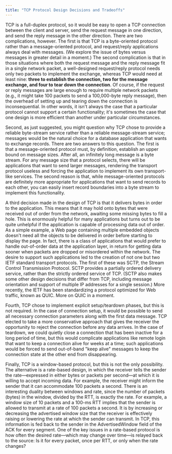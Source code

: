 ```yaml
---
title: "TCP Protocol Design Decisions and Tradeoffs"
---
```


TCP is a full-duplex protocol, so it would be easy to open a TCP connection between the client and server, send the request message in one direction, and send the reply message in the other direction. There are two complications, however. The first is that TCP is a byte-oriented protocol rather than a message-oriented protocol, and request/reply applications always deal with messages. (We explore the issue of bytes versus messages in greater detail in a moment.) The second complication is
that in those situations where both the request message and the reply message fit in a single network packet, a well-designed request/reply protocol needs only two packets to implement the exchange, whereas
TCP would need at least nine: **three to establish the connection, two for the message exchange, and four to tear down the connection**. 
Of course, if the request or reply messages are large enough to require multiple network packets (e.g., it might take 100 packets to send a 100,000-byte
reply message), then the overhead of setting up and tearing down the connection is inconsequential. In other words, it isn't always the case that a particular protocol cannot support a certain functionality; it's sometimes the case that one design is more efficient than another under particular circumstances.

Second, as just suggested, you might question why TCP chose to provide a reliable byte-stream service rather than a reliable message-stream service; messages would be the natural choice for a database application that wants to exchange records. There are two answers to this question. The first is that a message-oriented protocol must, by definition, establish an upper bound on message sizes. After all, an infinitely long message is a byte stream. For any message size that a protocol
selects, there will be applications that want to send larger messages, rendering the transport protocol useless and forcing the application to implement its own transport-like services. The second reason is that, while message-oriented protocols are definitely more appropriate for applications that want to send records to each other, you can easily insert record boundaries into a byte stream to implement this functionality.

A third decision made in the design of TCP is that it delivers bytes in order to the application. This means that it may hold onto bytes that were received out of order from the network, awaiting some missing bytes to fill a hole. This is enormously helpful for many applications but turns out to be quite unhelpful if the application is capable of processing data out of order. As a simple example, a Web page containing multiple embedded objects doesn't need all the objects to be
delivered in order before starting to display the page. In fact, there is a class of applications that would prefer to handle out-of-order data at the application layer, in return for getting data sooner when packets are dropped or misordered within the network. The desire to support such applications led to the creation of not one but two IETF standard transport protocols. The first of these was SCTP, the Stream Control Transmission Protocol. SCTP provides a partially ordered delivery
service, rather than the strictly ordered service of TCP. (SCTP also makes some other design decisions that differ from TCP, including message orientation and support of multiple IP addresses for a single session.) More recently, the IETF has been standardizing a protocol optimized for Web traffic, known as QUIC. More on QUIC in a moment.

Fourth, TCP chose to implement explicit setup/teardown phases, but this is not required. In the case of connection setup, it would be possible to send all necessary connection parameters along with the first data message. TCP elected to take a more conservative approach that gives the receiver the opportunity to reject the connection before any data arrives. In the case of teardown, we could quietly close a connection that has been inactive for a long period of time, but this would
complicate applications like remote login that want to keep a connection alive for weeks at a time; such applications would be forced to send out-of-band "keep alive" messages to keep the connection state at the other end from disappearing.

Finally, TCP is a window-based protocol, but this is not the only possibility. The alternative is a rate-based design, in which the receiver tells the sender the rate—expressed in either bytes or packets per second—at which it is willing to accept incoming data. For example, the receiver might inform the sender that it can accommodate 100 packets a second. There is an interesting duality between windows and rate, since the number of packets (bytes) in the window, divided by the RTT, is
exactly the rate. For example, a window size of 10 packets and a 100-ms RTT implies that the sender is allowed to transmit at a rate of 100 packets a second. It is by increasing or decreasing the advertised window size that the receiver is effectively raising or lowering the rate at which the sender can transmit. In TCP, this information is fed back to the sender in the AdvertisedWindow field of the ACK for every segment. One of the key issues in a rate-based protocol is how often the
desired rate—which may change over time—is relayed back to the source: Is it for every packet, once per RTT, or only when the rate changes? 
